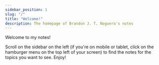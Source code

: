 ```yaml
---
sidebar_position: 1
slug: "/"
title: "Welcome!"
description: The homepage of Brandon J. T. Noguera's notes
---
```

Welcome to my notes!

Scroll on the sidebar on the left (if you're on mobile or tablet, click on the hamburger menu on the top left of your screen) to find the notes for the topics you want to see. Enjoy!
